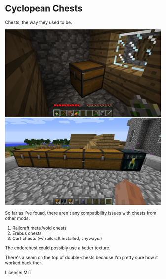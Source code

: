 # Cyclopean Chests

Chests, the way they used to be.

![A solid chest](https://raw.githubusercontent.com/purpleposeidon/CyclopeanChests/master/screenshots/blacksmith.png)
![Many fine varieties of solid chests](https://raw.githubusercontent.com/purpleposeidon/CyclopeanChests/master/screenshots/all.png)

So far as I've found, there aren't any compatibility issues with chests from other mods.

1. Railcraft metal/void chests
2. Erebus chests
3. Cart chests (w/ railcraft installed, anyways.)


The enderchest could possibly use a better texture.

There's a seam on the top of double-chests because I'm pretty sure how it worked back then.

License: MIT
